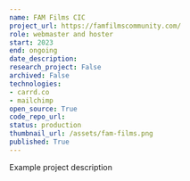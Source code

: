 ```yaml
---
name: FAM Films CIC
project_url: https://famfilmscommunity.com/
role: webmaster and hoster
start: 2023
end: ongoing
date_description: 
research_project: False
archived: False
technologies: 
- carrd.co
- mailchimp
open_source: True
code_repo_url: 
status: production
thumbnail_url: /assets/fam-films.png
published: True
---
```

Example project description